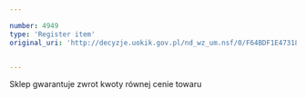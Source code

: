 ```yaml
---

number: 4949
type: 'Register item'
original_uri: 'http://decyzje.uokik.gov.pl/nd_wz_um.nsf/0/F64BDF1E47318A05C1257B8E00314C46?OpenDocument'


---
```


Sklep gwarantuje zwrot kwoty równej cenie towaru
